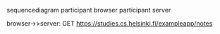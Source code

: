 sequencediagram
  participant browser
  participant server
	
  browser->>server: GET https://studies.cs.helsinki.fi/exampleapp/notes
